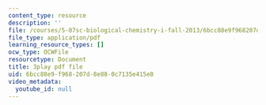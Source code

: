 ```yaml
---
content_type: resource
description: ''
file: /courses/5-07sc-biological-chemistry-i-fall-2013/6bcc88e9f968207d8e880c7135e415e8_VykaDbJIb8A.pdf
file_type: application/pdf
learning_resource_types: []
ocw_type: OCWFile
resourcetype: Document
title: 3play pdf file
uid: 6bcc88e9-f968-207d-8e88-0c7135e415e8
video_metadata:
  youtube_id: null
---
```

